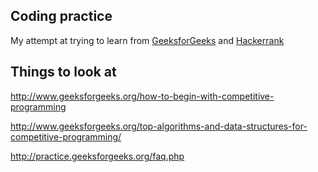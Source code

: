 ## Coding practice

My attempt at trying to learn from [GeeksforGeeks](http://www.geeksforgeeks.org) and [Hackerrank](https://www.hackerrank.com/dashboard)

## Things to look at

http://www.geeksforgeeks.org/how-to-begin-with-competitive-programming

http://www.geeksforgeeks.org/top-algorithms-and-data-structures-for-competitive-programming/

http://practice.geeksforgeeks.org/faq.php



